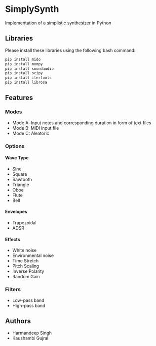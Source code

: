 # SimplySynth

Implementation of a simplistic synthesizer in Python

## Libraries
Please install these libraries using the following bash command:
 ```bash
 pip install mido
 pip install numpy
 pip install soundaudio
 pip install scipy
 pip install itertools
 pip install librosa
 ````

## Features
### Modes
- Mode A: Input notes and corresponding duration in form of text files
- Mode B: MIDI input file
- Mode C: Aleatoric

### Options
#### Wave Type
- Sine
- Square
- Sawtooth
- Triangle
- Oboe 
- Flute
- Bell

#### Envelopes
- Trapezoidal
- ADSR

#### Effects
- White noise
- Environmental noise
- Time Stretch
- Pitch Scaling 
- Inverse Polarity
- Random Gain

### Filters
- Low-pass band
- High-pass band

## Authors
- Harmandeep Singh
- Kaushambi Gujral
